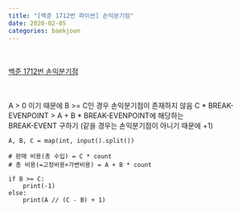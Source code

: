 ```yaml
---
title: "[백준 1712번 파이썬] 손익분기점"
date: 2020-02-05
categories: baekjoon
---
```


<br><br>
[백준 1712번 손익분기점](https://www.acmicpc.net/problem/1712)
<br><br><br>

A > 0 이기 때문에 B >= C인 경우 손익분기점이 존재하지 않음
C * BREAK-EVENPOINT > A + B * BREAK-EVENPOINT에 해당하는<br>
BREAK-EVENT 구하기 (같을 경우는 손익분기점이 아니기 때문에 +1)

```
A, B, C = map(int, input().split())

# 판매 비용(총 수입) = C * count
# 총 비용(=고정비용+가변비용) = A + B * count

if B >= C:
    print(-1)
else:
    print(A // (C - B) + 1)
```
